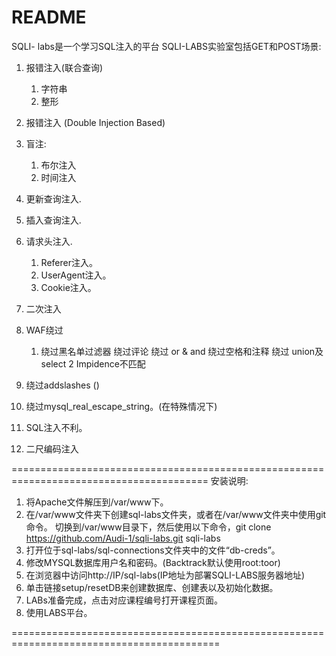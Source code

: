 README
================
SQLI- labs是一个学习SQL注入的平台
SQLI-LABS实验室包括GET和POST场景:

1. 报错注入(联合查询)
	1. 字符串
	2. 整形
2. 报错注入 (Double Injection Based)

3. 盲注:
	1. 布尔注入
	2. 时间注入
4. 更新查询注入.
5. 插入查询注入.
6. 请求头注入.
	1. Referer注入。
	2. UserAgent注入。
	3. Cookie注入。
7. 二次注入
8. WAF绕过
	1. 绕过黑名单过滤器
		绕过评论
		绕过 or & and
		绕过空格和注释
		绕过 union及select
	2 Impidence不匹配
9. 绕过addslashes ()
10. 绕过mysql_real_escape_string。(在特殊情况下)
11. SQL注入不利。
12. 二尺编码注入

========================================================================================
安装说明:
1. 将Apache文件解压到/var/www下。
2. 在/var/www文件夹下创建sql-labs文件夹，或者在/var/www文件夹中使用git命令。
	切换到/var/www目录下，然后使用以下命令，git clone https://github.com/Audi-1/sqli-labs.git sqli-labs
3. 打开位于sql-labs/sql-connections文件夹中的文件“db-creds”。
4. 修改MYSQL数据库用户名和密码。(Backtrack默认使用root:toor)
5. 在浏览器中访问http://IP/sql-labs(IP地址为部署SQLI-LABS服务器地址)
6. 单击链接setup/resetDB来创建数据库、创建表以及初始化数据。
7. LABs准备完成，点击对应课程编号打开课程页面。
8. 使用LABS平台。

==========================================================================================


